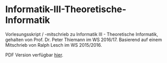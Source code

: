 # Informatik-III-Theoretische-Informatik

Vorlesungsskript / -mitschrieb zu Informatik III - Theoretische Informatik,
gehalten von Prof. Dr. Peter Thiemann im WS 2016/17. Basierend auf einem
Mitschrieb von Ralph Lesch im WS 2015/2016.

PDF Version verfügbar [hier](https://info3.s3.eu-central-1.amazonaws.com/Info_3_Skript_WS2016-17.pdf).
